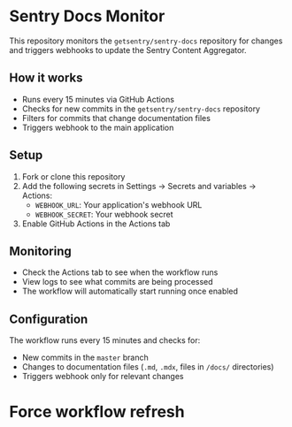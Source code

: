 # Sentry Docs Monitor

This repository monitors the `getsentry/sentry-docs` repository for changes and triggers webhooks to update the Sentry Content Aggregator.

## How it works

- Runs every 15 minutes via GitHub Actions
- Checks for new commits in the `getsentry/sentry-docs` repository
- Filters for commits that change documentation files
- Triggers webhook to the main application

## Setup

1. Fork or clone this repository
2. Add the following secrets in Settings → Secrets and variables → Actions:
   - `WEBHOOK_URL`: Your application's webhook URL
   - `WEBHOOK_SECRET`: Your webhook secret
3. Enable GitHub Actions in the Actions tab

## Monitoring

- Check the Actions tab to see when the workflow runs
- View logs to see what commits are being processed
- The workflow will automatically start running once enabled

## Configuration

The workflow runs every 15 minutes and checks for:
- New commits in the `master` branch
- Changes to documentation files (`.md`, `.mdx`, files in `/docs/` directories)
- Triggers webhook only for relevant changes
# Force workflow refresh
